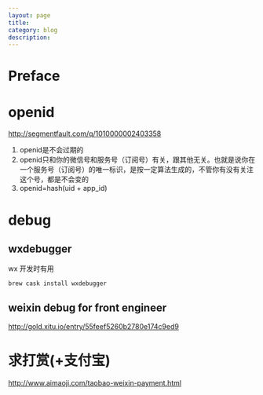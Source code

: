 ```yaml
---
layout: page
title:
category: blog
description:
---
```

# Preface

# openid
http://segmentfault.com/q/1010000002403358

1. openid是不会过期的
2. openid只和你的微信号和服务号（订阅号）有关，跟其他无关。也就是说你在一个服务号（订阅号）的唯一标识，是按一定算法生成的，不管你有没有关注这个号，都是不会变的
3. openid=hash(uid + app_id)

# debug

## wxdebugger
wx 开发时有用

    brew cask install wxdebugger

## weixin debug for front engineer
http://gold.xitu.io/entry/55feef5260b2780e174c9ed9

# 求打赏(+支付宝)
http://www.aimaoji.com/taobao-weixin-payment.html
